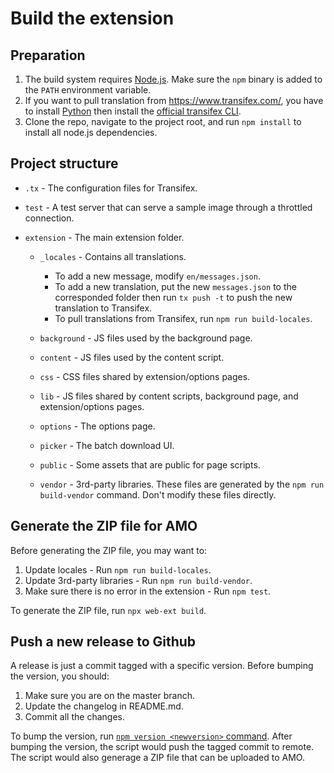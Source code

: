 Build the extension
===================

Preparation
-----------

1. The build system requires [Node.js](https://nodejs.org/en/). Make sure the `npm` binary is added to the `PATH` environment variable.
2. If you want to pull translation from https://www.transifex.com/, you have to install [Python](https://www.python.org/) then install the [official transifex CLI](https://docs.transifex.com/client/introduction).
3. Clone the repo, navigate to the project root, and run `npm install` to install all node.js dependencies.

Project structure
-----------------

* `.tx` - The configuration files for Transifex.
* `test` - A test server that can serve a sample image through a throttled connection.
* `extension` - The main extension folder.

  - `_locales` - Contains all translations.
    
    - To add a new message, modify `en/messages.json`.
    - To add a new translation, put the new `messages.json` to the corresponded folder then run `tx push -t` to push the new translation to Transifex.
    - To pull translations from Transifex, run `npm run build-locales`.
    
  - `background` - JS files used by the background page.
  - `content` - JS files used by the content script.
  - `css` - CSS files shared by extension/options pages.
  - `lib` - JS files shared by content scripts, background page, and extension/options pages.
  - `options` - The options page.
  - `picker` - The batch download UI.
  - `public` - Some assets that are public for page scripts.
  - `vendor` - 3rd-party libraries. These files are generated by the `npm run build-vendor` command. Don't modify these files directly.
  
Generate the ZIP file for AMO
-----------------------------

Before generating the ZIP file, you may want to:

1. Update locales - Run `npm run build-locales`.
2. Update 3rd-party libraries - Run `npm run build-vendor`.
3. Make sure there is no error in the extension - Run `npm test`.

To generate the ZIP file, run `npx web-ext build`.

Push a new release to Github
----------------------------

A release is just a commit tagged with a specific version. Before bumping the version, you should:

1. Make sure you are on the master branch.
2. Update the changelog in README.md.
3. Commit all the changes.

To bump the version, run [`npm version <newversion>` command](https://docs.npmjs.com/cli/version). After bumping the version, the script would push the tagged commit to remote. The script would also generage a ZIP file that can be uploaded to AMO.
